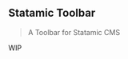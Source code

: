 <!-- statamic:hide -->

## Statamic Toolbar

<!-- /statamic:hide -->

> A Toolbar for Statamic CMS

WIP
